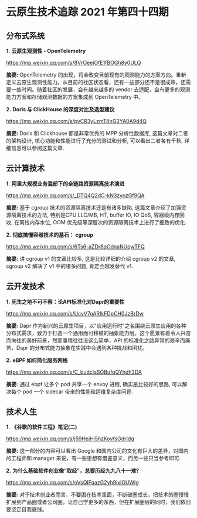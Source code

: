 # 云原生技术追踪 2021 年第四十四期

## 分布式系统

**1.** **云原生观测性 - OpenTelemetry**

https://mp.weixin.qq.com/s/8VrOeeiOfE1fBOGh8y0ULQ

**摘要:** OpenTelemetry 的出现，将会改变目前现有的观测能力的方案方向。重新定义云原生观测性能力。从目前的社区状态看，还有一些部分还不是很成熟，还需要一些时间。随着社区的发展，会有越来越多的 vendor 去适配，会有更多的观测能力方案和存储观测数据的方案集成到 OpenTelemetry 中。

**2.** **Doris 与 ClickHouse 的深度对比及选型建议**

https://mp.weixin.qq.com/s/pvCR3yLzmT4nG3YA0A9d4Q

**摘要:** Doris 和 Clickhouse 都是非常优秀的 MPP 分析性数据库, 这篇文章对二者的架构设计, 核心功能和性能进行了充分的测试和分析, 可以看出二者各有千秋, 详细信息可以参阅这篇文章.

## 云计算技术

**1.** **阿里大规模业务混部下的全链路资源隔离技术演进**

https://mp.weixin.qq.com/s/_DTQ4Q2dC-kN3zyozGf9QA

**摘要:** 基于 cgroup 技术的资源隔离技术还是有诸多缺陷, 这篇文章介绍了加强资源隔离技术的方法, 特别是CPU LLC/MB, HT, buffer IO, IO QoS, 容器级内存回收, 在离线内存水位, OOM 优先级等深层次的资源隔离技术上进行了细致的优化.

**2.** **彻底搞懂容器技术的基石： cgroup**

https://mp.weixin.qq.com/s/6Ts6-aZDr8qOdnaNUqwTFQ

**摘要:** 讲 cgroup v1 的文章比较多, 这是比较详细的介绍 cgroup v2 的文章, cgroup v2 解决了 v1 中的诸多问题, 肯定会越发替代 v1. 

## 云开发技术

**1.** **死生之地不可不察：论API标准化对Dapr的重要性**

https://mp.weixin.qq.com/s/UcvV7oARIkFDpCH0JzBrDw

**摘要:** Dapr 作为新兴的云原生项目，以"应用运行时"之名围绕云原生应用的各种分布式需求，致力于打造一个通用而可移植的抽象能力层。这个愿景有着令人兴奋而向往的美好前景，然而事情往往没这么简单，API 的标准化之路异常的艰辛而痛苦，Dapr 的分布式能力抽象在实践中会遇到各种挑战和困扰。

**2.** **eBPF 如何简化服务网格**

https://mp.weixin.qq.com/s/C_budclaSOBufqQYhdh3DA

**摘要:** 通过 ebpf 让多个 pod 共享一个 envoy 进程, 确实是比较好的思路, 可以解决每个 pod 一个 sidecar 带来的性能和运维复杂度问题.

## 技术人生

**1.** **《谷歌的软件工程》笔记(二)**

https://mp.weixin.qq.com/s/j59HejHj5hzKovfsGdrIdg

**摘要:** 这一部分的内容可以看出 Google 和国内公司的文化有巨大的差异，对国内的工程师和 manager 来说，有一些思想有借鉴意义，而另一些只当参考即可.

**2.** **为什么基础软件创业像“取经”，总要历经九九八十一难?**

https://mp.weixin.qq.com/s/oVsQIFqazG2yh9ixIGUWIg

**摘要:** 对于技术创业者而言，不要困在技术里面，不断破圈成长，把技术的圈慢慢扩展到产品圈或者公司圈，让自己学更多的东西，但在扩展圈层的同时，我们依旧要坚定自我底线。
